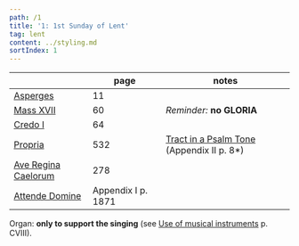 ```yaml
---
path: /1
title: '1: 1st Sunday of Lent'
tag: lent
content: ../styling.md
sortIndex: 1
---
```


|   | page  | notes   |
|---|---|---|
| [Asperges](/pdf/asperges.pdf) | 11 | |
| [Mass XVII](/pdf/xvii.pdf) | 60 | _Reminder:_ __no GLORIA__ |
| [Credo I](/pdf/credo-i.pdf) | 64 | |
| [Propria](/pdf/1st-Sunday-of-Lent.pdf)  | 532 | [Tract in  a Psalm Tone](/pdf/1st-Sunday-of-Lent-Tract-PsalmTone.pdf) (Appendix II  p. 8*)|
| [Ave Regina Caelorum](/pdf/ave-regina-caelorum.pdf)  | 278  |   |
| [Attende Domine](/pdf/attende-domine.pdf)  | Appendix I  p. 1871 |  |

Organ: __only to support the singing__ (see [Use of musical instruments](/use-of-musical-instruments) p. CVIII).